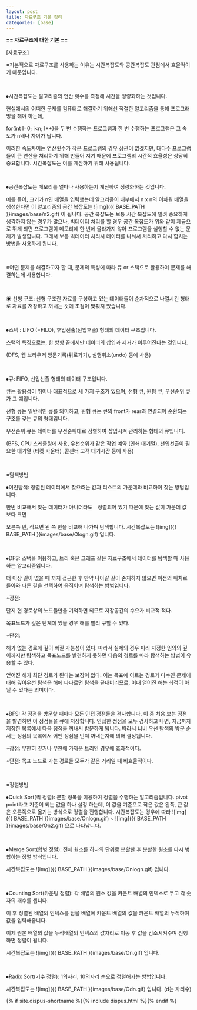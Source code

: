 ```yaml
---
layout: post
title: 자료구조 기본 정리
categories: [base]
---
```


**== 자료구조에 대한 기본 ==**<br>

[자료구조]

※기본적으로 자료구조를 사용하는 이유는 시간복잡도와 공간복잡도 관점에서 효율적이기 때문입니다.

​     

⦁시간복잡도는 알고리즘의 연산 횟수를 측정해 시간을 정량화하는 것입니다.

현실에서의 어떠한 문제를 컴퓨터로 해결하기 위해선 적절한 알고리즘을 통해 프로그래밍을 해야 하는데,

for(int I=0; i<n; I++)을 두 번 수행하는 프로그램과 한 번 수행하는 프로그램은 그 속도가 n배나 차이가 납니다.

이러한 속도차이는 연산횟수가 작은 프로그램의 경우 상관이 없겠지만, 대다수 프로그램들이 큰 연산을 처리하기 위해 만들어 지기 때문에 프로그램의 시간적 효율성은 상당히 중요합니다. 시간복잡도는 이를 계산하기 위해 사용됩니다.

​     

⦁공간복잡도는 메모리를 얼마나 사용하는지 계산하여 정량화하는 것입니다.

예를 들어, 크기가 n인 배열을 입력했는데 알고리즘이 내부에서 n x n의 이차원 배열을 생성한다면 이 알고리즘의 공간 복잡도는   ![img]({{ BASE_PATH }}images/base/n2.gif)  이 됩니다. 공간 복잡도는 보통 시간 복잡도에 밀려 중요하게 생각하지 않는 경우가 많으나, 빅데이터 처리를 할 경우 공간 복잡도가 위와 같이 제곱으로 뛰게 되면 프로그램이 메모리에 한 번에 올라가지 않아 프로그램을 실행할 수 없는 문제가 발생합니다. 그래서 보통 빅데이터 처리시 데이터를 나눠서 처리하고 다시 합치는 방법을 사용하게 됩니다.

​     

※어떤 문제를 해결하고자 할 때, 문제의 특성에 따라 큐 or 스택으로 활용하여 문제를 해결하는데 사용합니다.

​     

◉ 선형 구조: 선형 구조란 자료를 구성하고 있는 데이터들이 순차적으로 나열시킨 형태로 자료를 저장하고 꺼내는 것에 초점이 맞춰져 있습니다.

​     

⦁스택 : LIFO (=FILO), 후입선출(선입후출) 형태의 데이터 구조입니다.

스택의 특징으로는, 한 방향 끝에서만 데이터의 삽입과 제거가 이루어진다는 것입니다.

(DFS, 웹 브라우저 방문기록(뒤로가기), 실행취소(undo) 등에 사용)

​     

⦁큐: FIFO, 선입선출 형태의 데이터 구조입니다.

큐는 활용성이 뛰어나 대표적으로 세 가지 구조가 있으며, 선형 큐, 원형 큐, 우선순위 큐가 그 예입니다.

선형 큐는 일반적인 큐를 의미하고, 원형 큐는 큐의 front가 rear과 연결되어 순환되는 구조를 갖는 큐의 형태입니다.

우선순위 큐는 데이터를 우선순위대로 정렬하여 삽입시켜 관리하는 형태의 큐입니다.

(BFS, CPU 스케줄링에 사용, 우선순위가 같은 작업 예약 (인쇄 대기열), 선입선출이 필요한 대기열 (티켓 카운터) ,콜센터 고객 대기시간 등에 사용)

​     

※탐색방법

⦁이진탐색: 정렬된 데이터에서 찾으려는 값과 리스트의 가운데와 비교하여 찾는 방법입니다.

한번 비교해서 찾는 데이터가 아니더라도　정렬되어 있기 때문에 찾는 값이 가운데 값보다 크면

오른쪽 반, 작으면 왼 쪽 반을 비교해 나가며 탐색합니다. 시간복잡도는   ![img]({{ BASE_PATH }}images/base/Ologn.gif)  입니다.

​     

⦁DFS: 스택을 이용하고, 트리 혹은 그래프 같은 자료구조에서 데이터를 탐색할 때 사용하는 알고리즘입니다.

더 이상 길이 없을 때 까지 접근한 후 만약 나아갈 길이 존재하지 않으면 이전의 위치로 돌아와 다른 길을 선택하여 움직이며 탐색하는 방법입니다.

∘장점:

단지 현 경로상의 노드들만을 기억하면 되므로 저장공간의 수요가 비교적 적다. 

목표노드가 깊은 단계에 있을 경우 해를 빨리 구할 수 있다.

∘단점:

해가 없는 경로에 깊이 빠질 가능성이 있다. 따라서 실제의 경우 미리 지정한 임의의 깊이까지만 탐색하고 목표노드를 발견하지 못하면 다음의 경로를 따라 탐색하는 방법이 유용할 수 있다. 

얻어진 해가 최단 경로가 된다는 보장이 없다. 이는 목표에 이르는 경로가 다수인 문제에 대해 깊이우선 탐색은 해에 다다르면 탐색을 끝내버리므로, 이때 얻어진 해는 최적이 아닐 수 있다는 의미이다.

​     

⦁BFS: 각 정점을 방문할 때마다 모든 인접 정점들을 검사합니다. 이 중 처음 보는 정점을 발견하면 이 정점들을 큐에 저장합니다. 인접한 정점을 모두 검사하고 나면, 지금까지 저장한 목록에서 다음 정점을 꺼내서 방문하게 됩니다. 따라서 너비 우선 탐색의 방문 순서는 정점의 목록에서 어떤 정점을 먼저 꺼내는지에 의해 결정됩니다.

∘장점: 무한히 깊거나 무한에 가까운 트리인 경우에 효과적이다.

∘단점: 목표 노드로 가는 경로들 모두가 같은 거리일 때 비효율적이다.

​     

※정렬방법

⦁Quick Sort(퀵 정렬): 분할 정복을 이용하여 정렬을 수행하는 알고리즘입니다. pivot point라고 기준이 되는 값을 하나 설정 하는데, 이 값을 기준으로 작은 값은 왼쪽, 큰 값은 오른쪽으로 옮기는 방식으로 정렬을 진행합니다. 시간복잡도는 경우에 따라   ![img]({{ BASE_PATH }}images/base/Onlogn.gif)   ~   ![img]({{ BASE_PATH }}images/base/On2.gif)  으로 나타납니다.

​     

⦁Merge Sort(합병 정렬): 전체 원소를 하나의 단위로 분할한 후 분할한 원소를 다시 병합하는 정렬 방식입니다.

시간복잡도는   ![img]({{ BASE_PATH }}images/base/Onlogn.gif)  입니다.

​     

⦁Counting Sort(카운팅 정렬): 각 배열의 원소 값을 카운트 배열의 인덱스로 두고 각 숫자의 개수를 셉니다.

이 후 정렬된 배열의 인덱스를 담을 배열에 카운트 배열의 값을 카운트 배열의 누적하여 값을 입력해줍니다.

이제 원본 배열의 값을 누적배열의 인덱스의 값자리로 이동 후 값을 감소시켜주며 진행하면 정렬이 됩니다.

시간복잡도는   ![img]({{ BASE_PATH }}images/base/On.gif)  입니다.

​     

⦁Radix Sort(기수 정렬): 1의자리, 10의자리 순으로 정렬해가는 방법입니다.

시간복잡도는   ![img]({{ BASE_PATH }}images/base/Odn.gif)  입니다. (d는 자리수)

{% if site.dispus-shortname %}{% include dispus.html %}{% endif %}